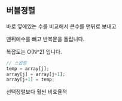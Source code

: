 ## 버블정렬

바로 옆에있는 수를 비교해서 큰수를 맨뒤로 보내고 

맨뒤에수를 뺴고 반복문을 돌립니다.

복잡도는 O(N^2) 입니다.

```js
// 스왑핑
temp = array[j];
array[j] = array[j+1];
array[j+1] = temp;
```

선택정렬보다 훨씬 비효율적